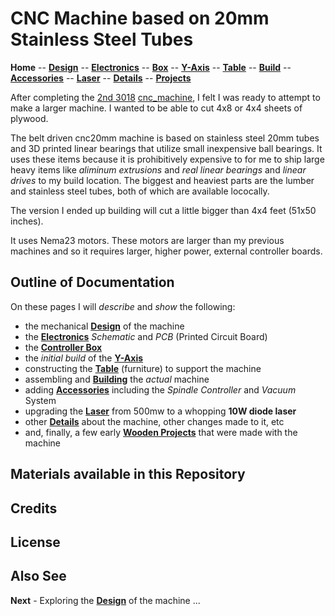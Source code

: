 # CNC Machine based on 20mm Stainless Steel Tubes

**Home** --
**[Design](design.md)** --
**[Electronics](electronics.md)** --
**[Box](box.md)** --
**[Y-Axis](y_axis.md)** --
**[Table](table.md)** --
**[Build](build.md)** --
**[Accessories](accessories.md)** --
**[Laser](laser.md)** --
**[Details](details.md)** --
**[Projects](projects.md)**


After completing the [2nd 3018](https://github.com/phorton1/Arduino-esp32_cnc3018/blob/master/docs/version2.md)
[cnc_machine](https://github.com/phorton1/Arduino-esp32_cnc3018), I felt I was
ready to attempt to make a larger machine.  I wanted to be able to cut 4x8 or 4x4 sheets
of plywood.

The belt driven cnc20mm machine is based on stainless steel 20mm tubes and 3D printed linear bearings that
utilize small inexpensive ball bearings.
It uses these items because it is prohibitively expensive to for me to ship large heavy items
like *aliminum extrusions* and *real linear bearings* and *linear drives* to my build location.
The biggest and heaviest parts are the lumber and stainless steel tubes,
both of which are available lococally.

The version I ended up building will cut a little bigger than 4x4 feet (51x50 inches).

It uses Nema23 motors.  These motors are larger than my previous machines
and so it requires larger, higher power, external controller boards.


## Outline of Documentation

On these pages I will *describe* and *show* the following:

- the mechanical **[Design](design.md)** of the machine
- the **[Electronics](electronics.md)** *Schematic* and *PCB* (Printed Circuit Board)
- the **[Controller Box](box.md)**
- the *initial build* of the **[Y-Axis](y_axis.md)**
- constructing the **[Table](table.md)** (furniture) to support the machine
- assembling and **[Building](build.md)** the *actual* machine
- adding **[Accessories](accessories.md)** including the *Spindle Controller* and *Vacuum* System
- upgrading the **[Laser](laser.md)** from 500mw to a whopping **10W diode laser**
- other **[Details](details.md)** about the machine, other changes made to it, etc
- and, finally, a few early **[Wooden Projects](projects.md)** that were made with the machine


## Materials available in this Repository

## Credits

## License


## Also See


**Next** - Exploring the [**Design**](design.md) of the machine ...
